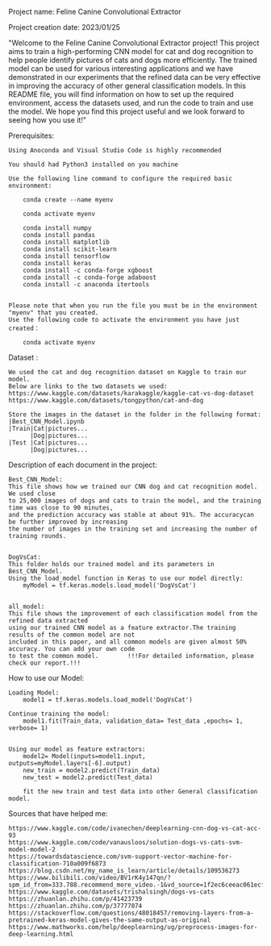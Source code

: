 
Project name: Feline Canine Convolutional Extractor

Project creation date: 2023/01/25




"Welcome to the Feline Canine Convolutional Extractor project! This project aims to train a high-performing CNN model for cat and dog recognition to help people identify pictures of cats and dogs more efficiently. The trained model can be used for various interesting applications and we have demonstrated in our experiments that the refined data can be very effective in improving the accuracy of other general classification models. In this README file, you will find information on how to set up the required environment, access the datasets used, and run the code to train and use the model. We hope you find this project useful and we look forward to seeing how you use it!"


Prerequisites:

    Using Anoconda and Visual Studio Code is highly recommended 
	
	You should had Python3 installed on you machine
	
    Use the following line command to configure the required basic environment:
        
        conda create --name myenv

        conda activate myenv
        
        conda install numpy
        conda install pandas
        conda install matplotlib
        conda install scikit-learn
        conda install tensorflow
        conda install keras
        conda install -c conda-forge xgboost
        conda install -c conda-forge adaboost
        conda install -c anaconda itertools


    Please note that when you run the file you must be in the environment "myenv" that you created.
    Use the following code to activate the environment you have just created：

        conda activate myenv



Dataset :

    We used the cat and dog recognition dataset on Kaggle to train our model.
    Below are links to the two datasets we used:
    https://www.kaggle.com/datasets/karakaggle/kaggle-cat-vs-dog-dataset
    https://www.kaggle.com/datasets/tongpython/cat-and-dog

    Store the images in the dataset in the folder in the following format:
    |Best_CNN_Model.ipynb
    |Train|Cat|pictures...
          |Dog|pictures...
    |Test |Cat|pictures...
          |Dog|pictures...
    
    



Description of each document in the project:

	Best_CNN_Model:
	This file shows how we trained our CNN dog and cat recognition model. We used close
    to 25,000 images of dogs and cats to train the model, and the training time was close to 90 minutes, 
    and the prediction accuracy was stable at about 91%. The accuracycan be further improved by increasing 
    the number of images in the training set and increasing the number of training rounds.


    DogVsCat:
	This folder holds our trained model and its parameters in Best_CNN_Model.
    Using the load_model function in Keras to use our model directly:
        myModel = tf.keras.models.load_model('DogVsCat')

    
    all_model:
	This file shows the improvement of each classification model from the refined data extracted 
    using our trained CNN model as a feature extractor.The training results of the common model are not 
    included in this paper, and all common models are given almost 50% accuracy. You can add your own code 
    to test the common model.        !!!For detailed information, please check our report.!!!



How to use our Model:

    Loading Model:
        model1 = tf.keras.models.load_model('DogVsCat')
    
    Continue training the model:
        model1.fit(Train_data, validation_data= Test_data ,epochs= 1, verbose= 1)
        

    Using our model as feature extractors:
        model2= Model(inputs=model1.input, outputs=myModel.layers[-6].output)
        new_train = model2.predict(Train_data)
        new_test = model2.predict(Test_data)

        fit the new train and test data into other General classification model.



Sources that have helped me:

    https://www.kaggle.com/code/ivanechen/deeplearning-cnn-dog-vs-cat-acc-93
    https://www.kaggle.com/code/vanausloos/solution-dogs-vs-cats-svm-model-model-2
    https://towardsdatascience.com/svm-support-vector-machine-for-classification-710a009f6873
    https://blog.csdn.net/my_name_is_learn/article/details/109536273
    https://www.bilibili.com/video/BV1rK4y147qn/?spm_id_from=333.788.recommend_more_video.-1&vd_source=1f2ec6ceeac061ecf5a257ffe5ce1896
    https://www.kaggle.com/datasets/trishalsingh/dogs-vs-cats
    https://zhuanlan.zhihu.com/p/41423739
    https://zhuanlan.zhihu.com/p/37777074
    https://stackoverflow.com/questions/48018457/removing-layers-from-a-pretrained-keras-model-gives-the-same-output-as-original
    https://www.mathworks.com/help/deeplearning/ug/preprocess-images-for-deep-learning.html

    
    
